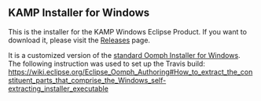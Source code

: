 ## KAMP Installer for Windows
This is the installer for the KAMP Windows Eclipse Product.
If you want to download it, please visit the [Releases](https://github.com/MartinLoeper/KAMP-Windows-Installer/releases) page.

It is a customized version of the [standard Oomph Installer for Windows](http://www.eclipse.org/downloads/download.php?file=/oomph/products/eclipse-inst-win32.exe&mirror_id=17).   
The following instruction was used to set up the Travis build: https://wiki.eclipse.org/Eclipse_Oomph_Authoring#How_to_extract_the_constituent_parts_that_comprise_the_Windows_self-extracting_installer_executable
